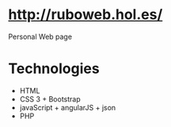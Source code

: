 # http://ruboweb.hol.es/
Personal Web page

# Technologies
* HTML
* CSS 3 + Bootstrap
* javaScript + angularJS + json
* PHP

